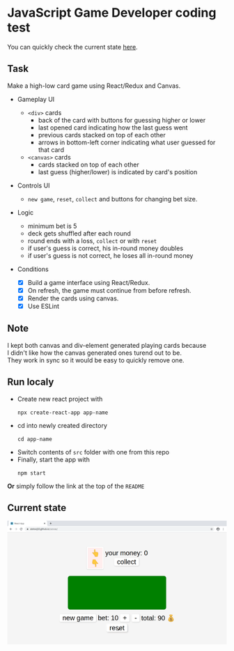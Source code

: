 # JavaScript Game Developer coding test
You can quickly check the current state [here](https://aleksej10.github.io/canvas/).  

## Task
Make a high-low card game using React/Redux and Canvas.  

* Gameplay UI
  - `<div>` cards
    * back of the card with buttons for guessing higher or lower 
    * last opened card indicating how the last guess went
    * previous cards stacked on top of each other
    * arrows in bottom-left corner indicating what user guessed for that card
  - `<canvas>` cards
    * cards stacked on top of each other
    * last guess (higher/lower) is indicated by card's position
* Controls UI
  - `new game`, `reset`, `collect` and buttons for changing bet size.
* Logic
  - minimum bet is 5
  - deck gets shuffled after each round
  - round ends with a loss, `collect` or with `reset`
  - if user's guess is correct, his in-round money doubles
  - if user's guess is not correct, he loses all in-round money

* Conditions 
  - [x] Build a game interface using React/Redux. 
  - [x] On refresh, the game must continue from before refresh.
  - [x] Render the cards using canvas.
  - [x] Use ESLint

## Note
I kept both canvas and div-element generated playing cards because   
I didn't like how the canvas generated ones turend out to be.  
They work in sync so it would be easy to quickly remove one.

## Run localy
* Create new react project with 
  ```
  npx create-react-app app-name
  ```
* cd into newly created directory
  ```
  cd app-name
  ```
* Switch contents of `src` folder with one from this repo
* Finally, start the app with 
  ```
  npm start
  ```

**Or** simply follow the link at the top of the `README`

## Current state
![demo](https://github.com/Aleksej10/canvas/blob/master/demo.gif)  

